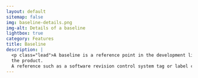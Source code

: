 ```yaml
---
layout: default
sitemap: false
img: baseline-details.png
img-alt: Details of a baseline
lightbox: true
category: Features
title: Baseline
description: |
  <p class="lead">A baseline is a reference point in the development life cycle of
  the product.
  A reference such as a software revision control system tag or label can be added.</p>
---
```

